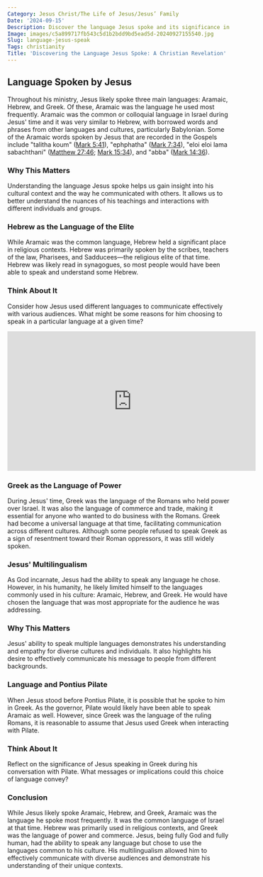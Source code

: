 ```yaml
---
Category: Jesus Christ/The Life of Jesus/Jesus’ Family
Date: '2024-09-15'
Description: Discover the language Jesus spoke and its significance in historical and religious contexts. Unravel the linguistic mysteries surrounding Jesus in this insightful article.
Image: images/c5a899717fb543c5d1b2bdd9bd5ead5d-20240927155540.jpg
Slug: language-jesus-speak
Tags: christianity
Title: 'Discovering the Language Jesus Spoke: A Christian Revelation'
---
```


## Language Spoken by Jesus

Throughout his ministry, Jesus likely spoke three main languages: Aramaic, Hebrew, and Greek. Of these, Aramaic was the language he used most frequently. Aramaic was the common or colloquial language in Israel during Jesus' time and it was very similar to Hebrew, with borrowed words and phrases from other languages and cultures, particularly Babylonian. Some of the Aramaic words spoken by Jesus that are recorded in the Gospels include "talitha koum" ([Mark 5:41](https://www.bibleref.com/Mark/5/Mark-5-41.html)), "ephphatha" ([Mark 7:34](https://www.bibleref.com/Mark/7/Mark-7-34.html)), "eloi eloi lama sabachthani" ([Matthew 27:46](https://www.bibleref.com/Matthew/27/Matthew-27-46.html); [Mark 15:34](https://www.bibleref.com/Mark/15/Mark-15-34.html)), and "abba" ([Mark 14:36](https://www.bibleref.com/Mark/14/Mark-14-36.html)).

### Why This Matters

Understanding the language Jesus spoke helps us gain insight into his cultural context and the way he communicated with others. It allows us to better understand the nuances of his teachings and interactions with different individuals and groups.

### Hebrew as the Language of the Elite

While Aramaic was the common language, Hebrew held a significant place in religious contexts. Hebrew was primarily spoken by the scribes, teachers of the law, Pharisees, and Sadducees—the religious elite of that time. Hebrew was likely read in synagogues, so most people would have been able to speak and understand some Hebrew.

### Think About It

Consider how Jesus used different languages to communicate effectively with various audiences. What might be some reasons for him choosing to speak in a particular language at a given time?


<iframe width="560" height="315" src="https://www.youtube.com/embed/gJ1x2oFuvMs" frameborder="0" allow="autoplay; encrypted-media" allowfullscreen></iframe>


### Greek as the Language of Power

During Jesus' time, Greek was the language of the Romans who held power over Israel. It was also the language of commerce and trade, making it essential for anyone who wanted to do business with the Romans. Greek had become a universal language at that time, facilitating communication across different cultures. Although some people refused to speak Greek as a sign of resentment toward their Roman oppressors, it was still widely spoken.

### Jesus' Multilingualism

As God incarnate, Jesus had the ability to speak any language he chose. However, in his humanity, he likely limited himself to the languages commonly used in his culture: Aramaic, Hebrew, and Greek. He would have chosen the language that was most appropriate for the audience he was addressing.

### Why This Matters

Jesus' ability to speak multiple languages demonstrates his understanding and empathy for diverse cultures and individuals. It also highlights his desire to effectively communicate his message to people from different backgrounds.

### Language and Pontius Pilate

When Jesus stood before Pontius Pilate, it is possible that he spoke to him in Greek. As the governor, Pilate would likely have been able to speak Aramaic as well. However, since Greek was the language of the ruling Romans, it is reasonable to assume that Jesus used Greek when interacting with Pilate.

### Think About It

Reflect on the significance of Jesus speaking in Greek during his conversation with Pilate. What messages or implications could this choice of language convey?

### Conclusion

While Jesus likely spoke Aramaic, Hebrew, and Greek, Aramaic was the language he spoke most frequently. It was the common language of Israel at that time. Hebrew was primarily used in religious contexts, and Greek was the language of power and commerce. Jesus, being fully God and fully human, had the ability to speak any language but chose to use the languages common to his culture. His multilingualism allowed him to effectively communicate with diverse audiences and demonstrate his understanding of their unique contexts.